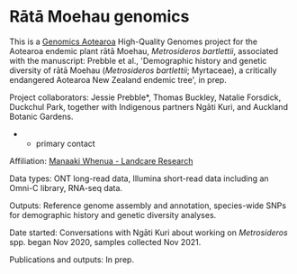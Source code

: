 # Rātā Moehau genomics

This is a [Genomics Aotearoa](https://www.genomics-aotearoa.org.nz/) High-Quality Genomes project for the Aotearoa endemic plant rātā Moehau, *Metrosideros bartlettii*, associated with the manuscript: Prebble et al., 'Demographic history and genetic diversity of rātā Moehau (_Metrosideros bartlettii_; Myrtaceae), a critically endangered Aotearoa New Zealand endemic tree', in prep.

Project collaborators: Jessie Prebble*, Thomas Buckley, Natalie Forsdick, Duckchul Park, together with Indigenous partners Ngāti Kuri, and Auckland Botanic Gardens.

* - primary contact

Affiliation: [Manaaki Whenua - Landcare Research](https://landcareresearch.co.nz/)

Data types: ONT long-read data, Illumina short-read data including an Omni-C library, RNA-seq data.

Outputs: Reference genome assembly and annotation, species-wide SNPs for demographic history and genetic diversity analyses.

Date started: Conversations with Ngāti Kuri about working on *Metrosideros* spp. began Nov 2020, samples collected Nov 2021.

Publications and outputs: In prep.
